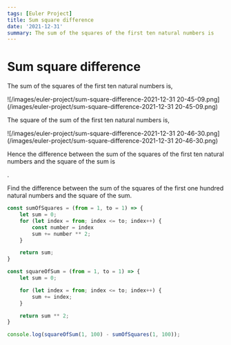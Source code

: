 ```yaml
---
tags: [Euler Project]
title: Sum square difference
date: '2021-12-31'
summary: The sum of the squares of the first ten natural numbers is
---
```


# Sum square difference

The sum of the squares of the first ten natural numbers is,

![/images/euler-project/sum-square-difference-2021-12-31 20-45-09.png](/images/euler-project/sum-square-difference-2021-12-31 20-45-09.png)

The square of the sum of the first ten natural numbers is,

![/images/euler-project/sum-square-difference-2021-12-31 20-46-30.png](/images/euler-project/sum-square-difference-2021-12-31 20-46-30.png)

Hence the difference between the sum of the squares of the first ten natural numbers and the square of the sum is

.

Find the difference between the sum of the squares of the first one hundred natural numbers and the square of the sum.

```js
const sumOfSquares = (from = 1, to = 1) => {
    let sum = 0;
    for (let index = from; index <= to; index++) {
        const number = index
        sum += number ** 2;
    }

    return sum;
}

const squareOfSum = (from = 1, to = 1) => {
    let sum = 0;

    for (let index = from; index <= to; index++) {
        sum += index;
    }

    return sum ** 2;
}

console.log(squareOfSum(1, 100) - sumOfSquares(1, 100));
```